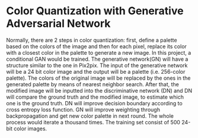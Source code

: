 # Color Quantization with Generative Adversarial Network

Normally, there are 2 steps in color quantization: first, define a palette based on 
the colors of the image and then for each pixel, replace its color with a closest color 
in the palette to generate a new image. In this project, a conditional GAN would be 
trained. The generative network(GN) will have a structure similar to the one in Pix2pix. 
The input of the generative network will be a 24 bit color image and the output will be 
a palette (i.e. 256-color palette). The colors of the original image will be replaced by 
the ones in the generated palette by means of nearest neighbor search. After that, the 
modified image will be inputted into the discriminative network (DN) and DN will compare 
the ground truth and the modified image, to estimate which one is the ground truth. DN 
will improve decision boundary according to cross entropy loss function. GN will improve 
weighting through backpropagation and get new color palette in next round. The whole 
process would iterate a thousand times. The training set consist of 500 24-bit color 
images. 
